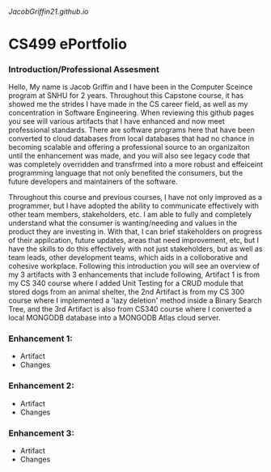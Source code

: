 ###### JacobGriffin21.github.io

# CS499 ePortfolio

### Introduction/Professional Assesment
Hello, My name is Jacob Griffin and I have been in the Computer Sceince program at SNHU for 2 years. Throughout this Capstone course, it has showed me the strides I have made in the CS career field, as well as my concentration in Software Engineering. When reviewing this github pages you see will various artifacts that I have enhanced and now meet professional standards. There are software programs here that have been converted to cloud databases from local databases that had no chance in becoming scalable and offering a professional source to an organizaiton until the enhancement was made, and you will also see legacy code that was completely overridden and transfrmed into a more robust and effeiceint programming language that not only benefited the consumers, but the future developers and maintainers of the software.

Throughout this course and previous courses, I have not only improved as a programmer, but I have adopted the ability to communicate effectively with other team members, stakeholders, etc. I am able to fully and completely understand what the consumer is wanting/needing and values in the product they are investing in. With that, I can brief stakeholders on progress of their appilcation, future updates, areas that need improvement, etc, but I have the skills to do this effectively with not just stakeholders, but as well as team leads, other development teams, which aids in a colloborative and cohesive workplace. Following this introduction you will see an overview of my 3 artifacts with 3 enhancements that include following, Artifact 1 is from my CS 340 course where I added Unit Testing for a CRUD module that stored dogs from an animal shelter, the 2nd Artifact is from my CS 300 course where I implemented a 'lazy deletion' method inside a Binary Search Tree, and the 3rd Artifact is also from CS340 course where I converted a local MONGODB database into a MONGODB Atlas cloud server. 

### Enhancement 1:
- Artifact
- Changes 

### Enhancement 2:
- Artifact
- Changes

### Enhancement 3:
- Artifact
- Changes
